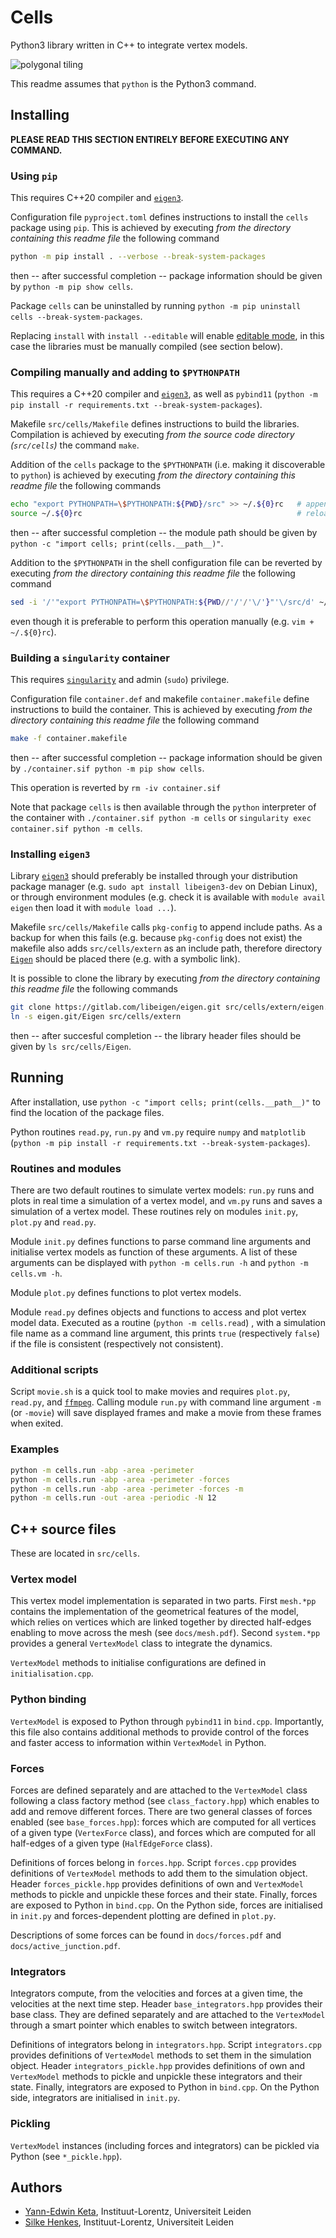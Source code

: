 # Cells

Python3 library written in C++ to integrate vertex models.

![polygonal tiling](docs/cells.svg)

This readme assumes that `python` is the Python3 command.

## Installing

**PLEASE READ THIS SECTION ENTIRELY BEFORE EXECUTING ANY COMMAND.**

### Using `pip`

This requires C++20 compiler and [`eigen3`](https://eigen.tuxfamily.org/index.php).

Configuration file `pyproject.toml` defines instructions to install the `cells` package using `pip`. This is achieved by executing *from the directory containing this readme file* the following command
```sh
python -m pip install . --verbose --break-system-packages
```
then -- after successful completion -- package information should be given by `python -m pip show cells`.

Package `cells` can be uninstalled by running `python -m pip uninstall cells --break-system-packages`.

Replacing `install` with `install --editable` will enable [editable mode](https://setuptools.pypa.io/en/latest/userguide/development_mode.html), in this case the libraries must be manually compiled (see section below).

### Compiling manually and adding to `$PYTHONPATH`

This requires a C++20 compiler and [`eigen3`](https://eigen.tuxfamily.org/index.php), as well as `pybind11` (`python -m pip install -r requirements.txt --break-system-packages`).

Makefile `src/cells/Makefile` defines instructions to build the libraries. Compilation is achieved by executing *from the source code directory (`src/cells`)* the command `make`.

Addition of the `cells` package to the `$PYTHONPATH` (i.e. making it discoverable to `python`) is achieved by executing *from the directory containing this readme file* the following commands
```sh
echo "export PYTHONPATH=\$PYTHONPATH:${PWD}/src" >> ~/.${0}rc   # append to shell configuration file
source ~/.${0}rc                                                # reload shell configuration file
```
then -- after successful completion -- the module path should be given by `python -c "import cells; print(cells.__path__)"`.

Addition to the `$PYTHONPATH` in the shell configuration file can be reverted by executing *from the directory containing this readme file* the following command
```sh
sed -i '/'"export PYTHONPATH=\$PYTHONPATH:${PWD//'/'/'\/'}"'\/src/d' ~/.${0}rc
```
even though it is preferable to perform this operation manually (e.g. `vim + ~/.${0}rc`).

### Building a `singularity` container

This requires [`singularity`](https://docs.sylabs.io/guides/latest/user-guide/) and admin (`sudo`) privilege.

Configuration file `container.def` and makefile `container.makefile` define instructions to build the container. This is achieved by executing *from the directory containing this readme file* the following command
```sh
make -f container.makefile
```
then -- after successful completion -- package information should be given by `./container.sif python -m pip show cells`.

This operation is reverted by `rm -iv container.sif`

Note that package `cells` is then available through the `python` interpreter of the container with `./container.sif python -m cells` or `singularity exec container.sif python -m cells`.

### Installing `eigen3`

Library [`eigen3`](https://eigen.tuxfamily.org/index.php) should preferably be installed through your distribution package manager (e.g. `sudo apt install libeigen3-dev` on Debian Linux), or through environment modules (e.g. check it is available with `module avail eigen` then load it with `module load ...`).

Makefile `src/cells/Makefile` calls `pkg-config` to append include paths. As a backup for when this fails (e.g. because `pkg-config` does not exist) the makefile also adds `src/cells/extern` as an include path, therefore directory [`Eigen`](https://gitlab.com/libeigen/eigen/-/tree/master/Eigen) should be placed there (e.g. with a symbolic link).

It is possible to clone the library by executing *from the directory containing this readme file* the following commands
```sh
git clone https://gitlab.com/libeigen/eigen.git src/cells/extern/eigen.git  # clone repository to extern
ln -s eigen.git/Eigen src/cells/extern                                      # symlink to library
```
then -- after succesful completion -- the library header files should be given by `ls src/cells/Eigen`.

## Running

After installation, use `python -c "import cells; print(cells.__path__)"` to find the location of the package files.

Python routines `read.py`, `run.py` and `vm.py` require `numpy` and `matplotlib` (`python -m pip install -r requirements.txt --break-system-packages`).

### Routines and modules

There are two default routines to simulate vertex models: `run.py` runs and plots in real time a simulation of a vertex model, and `vm.py` runs and saves a simulation of a vertex model. These routines rely on modules `init.py`, `plot.py` and `read.py`.

Module `init.py` defines functions to parse command line arguments and initialise vertex models as function of these arguments. A list of these arguments can be displayed with `python -m cells.run -h` and `python -m cells.vm -h`.

Module `plot.py` defines functions to plot vertex models.

Module `read.py` defines objects and functions to access and plot vertex model data. Executed as a routine (`python -m cells.read`) , with a simulation file name as a command line argument, this prints `true` (respectively `false`) if the file is consistent (respectively not consistent).

### Additional scripts

Script `movie.sh` is a quick tool to make movies and requires `plot.py`, `read.py`, and [`ffmpeg`](https://ffmpeg.org/download.html). Calling module `run.py` with command line argument `-m` (or `-movie`) will save displayed frames and make a movie from these frames when exited.

### Examples

```sh
python -m cells.run -abp -area -perimeter
python -m cells.run -abp -area -perimeter -forces
python -m cells.run -abp -area -perimeter -forces -m
python -m cells.run -out -area -periodic -N 12
```

## C++ source files

These are located in `src/cells`.

### Vertex model

This vertex model implementation is separated in two parts. First `mesh.*pp` contains the implementation of the geometrical features of the model, which relies on vertices which are linked together by directed half-edges enabling to move across the mesh (see `docs/mesh.pdf`). Second `system.*pp` provides a general `VertexModel` class to integrate the dynamics.

`VertexModel` methods to initialise configurations are defined in `initialisation.cpp`.

### Python binding

`VertexModel` is exposed to Python through `pybind11` in `bind.cpp`. Importantly, this file also contains additional methods to provide control of the forces and faster access to information within `VertexModel` in Python.

### Forces

Forces are defined separately and are attached to the `VertexModel` class following a class factory method (see `class_factory.hpp`) which enables to add and remove different forces. There are two general classes of forces enabled (see `base_forces.hpp`): forces which are computed for all vertices of a given type (`VertexForce` class), and forces which are computed for all half-edges of a given type (`HalfEdgeForce` class).

Definitions of forces belong in `forces.hpp`. Script `forces.cpp` provides definitions of `VertexModel` methods to add them to the simulation object. Header `forces_pickle.hpp` provides definitions of own and `VertexModel` methods to pickle and unpickle these forces and their state. Finally, forces are exposed to Python in `bind.cpp`. On the Python side, forces are initialised in `init.py` and forces-dependent plotting are defined in `plot.py`.

Descriptions of some forces can be found in `docs/forces.pdf` and `docs/active_junction.pdf`.

### Integrators

Integrators compute, from the velocities and forces at a given time, the velocities at the next time step. Header `base_integrators.hpp` provides their base class. They are defined separately and are attached to the `VertexModel` through a smart pointer which enables to switch between integrators.

Definitions of integrators belong in `integrators.hpp`. Script `integrators.cpp` provides definitions of `VertexModel` methods to set them in the simulation object. Header `integrators_pickle.hpp` provides definitions of own and `VertexModel` methods to pickle and unpickle these integrators and their state. Finally, integrators are exposed to Python in `bind.cpp`. On the Python side, integrators are initialised in `init.py`.

### Pickling

`VertexModel` instances (including forces and integrators) can be pickled via Python (see `*_pickle.hpp`).

## Authors

- [Yann-Edwin Keta](keta@lorentz.leidenuniv.nl), Instituut-Lorentz, Universiteit Leiden
- [Silke Henkes](shenkes@lorentz.leidenuniv.nl), Instituut-Lorentz, Universiteit Leiden

